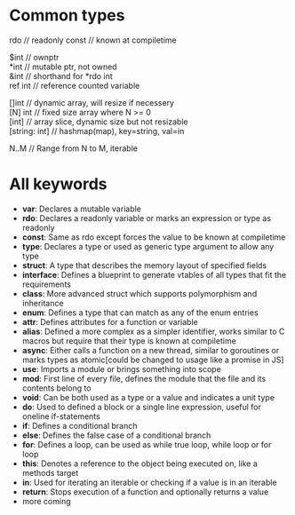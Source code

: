 
# Common types

rdo     // readonly
const   // known at compiletime

\$int    // ownptr<br>
*int    // mutable ptr, not owned<br>
&int    // shorthand for *rdo int<br>
ref int // reference counted variable<br>

[]int   // dynamic array, will resize if necessery <br/>
[N] int // fixed size array where N >= 0<br/>
[int]   // array slice, dynamic size but not resizable<br/>
[string: int] // hashmap(map), key=string, val=in<br/>

N..M    // Range from N to M, iterable

# All keywords

- **var**: Declares a mutable variable
- **rdo**: Declares a readonly variable or marks an expression or type as readonly
- **const**: Same as rdo except forces the value to be known at compiletime
- **type**: Declares a type or used as generic type argument to allow any type
- **struct**: A type that describes the memory layout of specified fields
- **interface**: Defines a blueprint to generate vtables of all types that fit the requirements
- **class**: More advanced struct which supports polymorphism and inheritance
- **enum**: Defines a type that can match as any of the enum entries
- **attr**: Defines attributes for a function or variable
- **alias**: Defined a more complex as a simpler identifier, works similar to C macros but require that their type is known at compiletime
- **async**: Either calls a function on a new thread, similar to goroutines or marks types as atomic[could be changed to usage like a promise in JS]
- **use**: Imports a module or brings something into scope
- **mod**: First line of every file, defines the module that the file and its contents belong to
- **void**: Can be both used as a type or a value and indicates a unit type
- **do**: Used to defined a block or a single line expression, useful for oneline if-statements
- **if**: Defines a conditional branch
- **else**: Defines the false case of a conditional branch
- **for**: Defines a loop, can be used as while true loop, while loop or for loop
- **this**: Denotes a reference to the object being executed on, like a methods target
- **in**: Used for iterating an iterable or checking if a value is in an iterable
- **return**: Stops execution of a function and optionally returns a value 
- more coming

